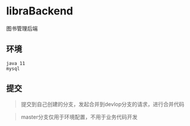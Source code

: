 # libraBackend
图书管理后端
## 环境
```
java 11
mysql
```

## 提交
> 提交到自己创建的分支，发起合并到devlop分支的请求，进行合并代码

> master分支仅用于环境配置，不用于业务代码开发
